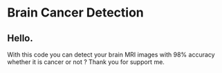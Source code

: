 # Brain Cancer Detection


## Hello.
With this code you can detect your brain MRI images with 98% accuracy whether it is cancer or not ?
Thank you for support me.
